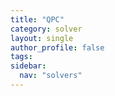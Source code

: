 ```yaml
---
title: "QPC"
category: solver
layout: single
author_profile: false
tags: 
sidebar:
  nav: "solvers"
---
```

